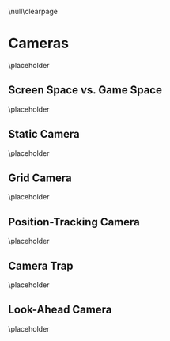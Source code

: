 \null\clearpage

Cameras
=========

\placeholder

Screen Space vs. Game Space
----------------------------

\placeholder

<!-- TODO: Define what is "screen space" and what is "game/map space",
so we can distinguish between the two while talking about cameras,
also introduce the term "viewport" for "screen space" and talk about how
we can see the actual game as either being the viewport moving on a static map
or the map scrolling under the viewport-->

Static Camera
--------------

\placeholder

<!-- TODO: Simplest: each room is screen-sized, exit a room and the room
gets switched, usually with a fade-to-black -->

Grid Camera
-------------

\placeholder

<!-- TODO: Variation on the static camera, where you scroll on exit (zelda 1 style) -->

Position-Tracking Camera
-------------------------

\placeholder

<!-- TODO: Talk about position tracking cameras, both horizontal-only and 2-axis, can be jarring -->

Camera Trap
-------------

\placeholder

<!-- TODO: Talk about camera traps, rectangular spaces where the character is "trapped inside",
as soon as the player "escapes the trap" the camera scrolls to "trap them again", this allows
for less jarring camera movement. Traps can be small for fast games (sonic) or larger for
slower ones -->

Look-Ahead Camera
-------------------

\placeholder

<!-- TODO: Camera that gives more space in front of the character, allowing for better
reaction times, must be coded well on transitions (between opposite sides) or it can be
extremely confusing or nauseating -->
